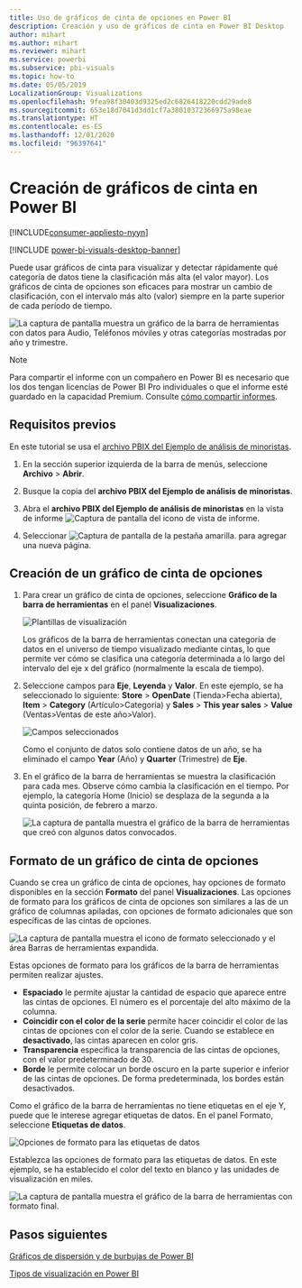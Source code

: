 ```yaml
---
title: Uso de gráficos de cinta de opciones en Power BI
description: Creación y uso de gráficos de cinta en Power BI Desktop
author: mihart
ms.author: mihart
ms.reviewer: mihart
ms.service: powerbi
ms.subservice: pbi-visuals
ms.topic: how-to
ms.date: 05/05/2019
LocalizationGroup: Visualizations
ms.openlocfilehash: 9fea98f30403d9325ed2c6826418220cdd29ade8
ms.sourcegitcommit: 653e18d7041d3dd1cf7a38010372366975a98eae
ms.translationtype: HT
ms.contentlocale: es-ES
ms.lasthandoff: 12/01/2020
ms.locfileid: "96397641"
---
```

# <a name="create-ribbon-charts-in-power-bi"></a>Creación de gráficos de cinta en Power BI

[!INCLUDE[consumer-appliesto-nyyn](../includes/consumer-appliesto-nyyn.md)]    

[!INCLUDE [power-bi-visuals-desktop-banner](../includes/power-bi-visuals-desktop-banner.md)]

Puede usar gráficos de cinta para visualizar y detectar rápidamente qué categoría de datos tiene la clasificación más alta (el valor mayor). Los gráficos de cinta de opciones son eficaces para mostrar un cambio de clasificación, con el intervalo más alto (valor) siempre en la parte superior de cada período de tiempo. 

![La captura de pantalla muestra un gráfico de la barra de herramientas con datos para Audio, Teléfonos móviles y otras categorías mostradas por año y trimestre.](media/desktop-ribbon-charts/ribbon-charts-01.png)

> [!NOTE]
> Para compartir el informe con un compañero en Power BI es necesario que los dos tengan licencias de Power BI Pro individuales o que el informe esté guardado en la capacidad Premium. Consulte [cómo compartir informes](../collaborate-share/service-share-reports.md).

## <a name="prerequisites"></a>Requisitos previos

En este tutorial se usa el [archivo PBIX del Ejemplo de análisis de minoristas](https://download.microsoft.com/download/9/6/D/96DDC2FF-2568-491D-AAFA-AFDD6F763AE3/Retail%20Analysis%20Sample%20PBIX.pbix).

1. En la sección superior izquierda de la barra de menús, seleccione **Archivo** > **Abrir**.
   
2. Busque la copia del **archivo PBIX del Ejemplo de análisis de minoristas**.

1. Abra el **archivo PBIX del Ejemplo de análisis de minoristas** en la vista de informe ![Captura de pantalla del icono de vista de informe](media/power-bi-visualization-kpi/power-bi-report-view.png).

1. Seleccionar ![Captura de pantalla de la pestaña amarilla.](media/power-bi-visualization-kpi/power-bi-yellow-tab.png) para agregar una nueva página.

## <a name="create-a-ribbon-chart"></a>Creación de un gráfico de cinta de opciones

1. Para crear un gráfico de cinta de opciones, seleccione **Gráfico de la barra de herramientas** en el panel **Visualizaciones**.

    ![Plantillas de visualización](media/desktop-ribbon-charts/power-bi-template.png)

    Los gráficos de la barra de herramientas conectan una categoría de datos en el universo de tiempo visualizado mediante cintas, lo que permite ver cómo se clasifica una categoría determinada a lo largo del intervalo del eje x del gráfico (normalmente la escala de tiempo).

2. Seleccione campos para **Eje**, **Leyenda** y **Valor**.  En este ejemplo, se ha seleccionado lo siguiente: **Store** > **OpenDate** (Tienda>Fecha abierta), **Item** > **Category** (Artículo>Categoría) y **Sales** > **This year sales** > **Value** (Ventas>Ventas de este año>Valor).  

    ![Campos seleccionados](media/desktop-ribbon-charts/power-bi-ribbon-values.png)

    Como el conjunto de datos solo contiene datos de un año, se ha eliminado el campo **Year** (Año) y **Quarter** (Trimestre) de **Eje**.

3. En el gráfico de la barra de herramientas se muestra la clasificación para cada mes. Observe cómo cambia la clasificación en el tiempo. Por ejemplo, la categoría Home (Inicio) se desplaza de la segunda a la quinta posición, de febrero a marzo.

    ![La captura de pantalla muestra el gráfico de la barra de herramientas que creó con algunos datos convocados.](media/desktop-ribbon-charts/power-bi-ribbon.png)

## <a name="format-a-ribbon-chart"></a>Formato de un gráfico de cinta de opciones
Cuando se crea un gráfico de cinta de opciones, hay opciones de formato disponibles en la sección **Formato** del panel **Visualizaciones**. Las opciones de formato para los gráficos de cinta de opciones son similares a las de un gráfico de columnas apiladas, con opciones de formato adicionales que son específicas de las cintas de opciones.

![La captura de pantalla muestra el icono de formato seleccionado y el área Barras de herramientas expandida.](media/desktop-ribbon-charts/power-bi-format-ribbon.png)

Estas opciones de formato para los gráficos de la barra de herramientas permiten realizar ajustes.

* **Espaciado** le permite ajustar la cantidad de espacio que aparece entre las cintas de opciones. El número es el porcentaje del alto máximo de la columna.
* **Coincidir con el color de la serie** permite hacer coincidir el color de las cintas de opciones con el color de la serie. Cuando se establece en **desactivado**, las cintas aparecen en color gris.
* **Transparencia** especifica la transparencia de las cintas de opciones, con el valor predeterminado de 30.
* **Borde** le permite colocar un borde oscuro en la parte superior e inferior de las cintas de opciones. De forma predeterminada, los bordes están desactivados.

Como el gráfico de la barra de herramientas no tiene etiquetas en el eje Y, puede que le interese agregar etiquetas de datos. En el panel Formato, seleccione **Etiquetas de datos**. 

![Opciones de formato para las etiquetas de datos](media/desktop-ribbon-charts/power-bi-labels.png)

Establezca las opciones de formato para las etiquetas de datos. En este ejemplo, se ha establecido el color del texto en blanco y las unidades de visualización en miles.

![La captura de pantalla muestra el gráfico de la barra de herramientas con formato final.](media/desktop-ribbon-charts/power-bi-data-labels.png)

## <a name="next-steps"></a>Pasos siguientes

[Gráficos de dispersión y de burbujas de Power BI](power-bi-visualization-scatter.md)

[Tipos de visualización en Power BI](power-bi-visualization-types-for-reports-and-q-and-a.md)
